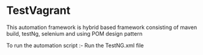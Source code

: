 # TestVagrant
This automation framework is hybrid based framework consisting of maven build, testNg, selenium and using POM design pattern

To run the automation script :-
Run the TestNG.xml file
